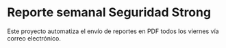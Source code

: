 # Reporte semanal Seguridad Strong

Este proyecto automatiza el envío de reportes en PDF todos los viernes vía correo electrónico.
